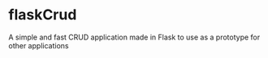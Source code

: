 # flaskCrud
 A simple and fast CRUD application made in Flask to use as a prototype for other applications
